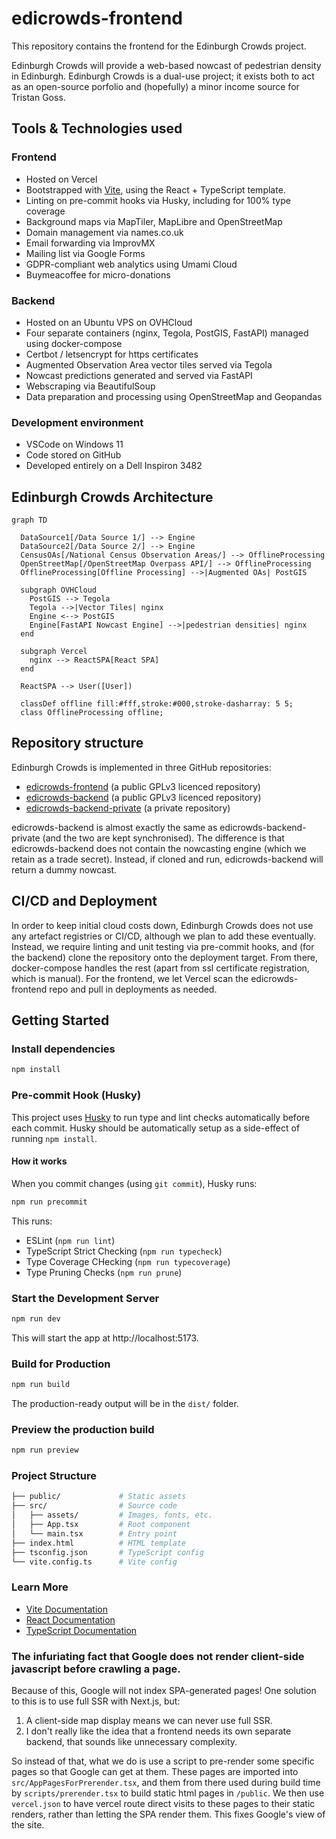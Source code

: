 # edicrowds-frontend
This repository contains the frontend for the Edinburgh Crowds project.

Edinburgh Crowds will provide a web-based nowcast of pedestrian density in Edinburgh.
Edinburgh Crowds is a dual-use project; it exists both to act as an open-source porfolio and (hopefully) a minor income source for Tristan Goss.

## Tools & Technologies used

### Frontend
- Hosted on Vercel
- Bootstrapped with [Vite](https://vitejs.dev/), using the React + TypeScript template.
- Linting on pre-commit hooks via Husky, including for 100% type coverage
- Background maps via MapTiler, MapLibre and OpenStreetMap
- Domain management via names.co.uk
- Email forwarding via ImprovMX
- Mailing list via Google Forms
- GDPR-compliant web analytics using Umami Cloud
- Buymeacoffee for micro-donations

### Backend
- Hosted on an Ubuntu VPS on OVHCloud
- Four separate containers (nginx, Tegola, PostGIS, FastAPI) managed using docker-compose
- Certbot / letsencrypt for https certificates
- Augmented Observation Area vector tiles served via Tegola
- Nowcast predictions generated and served via FastAPI
- Webscraping via BeautifulSoup
- Data preparation and processing using OpenStreetMap and Geopandas

### Development environment
- VSCode on Windows 11
- Code stored on GitHub
- Developed entirely on a Dell Inspiron 3482

## Edinburgh Crowds Architecture
```mermaid
graph TD

  DataSource1[/Data Source 1/] --> Engine
  DataSource2[/Data Source 2/] --> Engine
  CensusOAs[/National Census Observation Areas/] --> OfflineProcessing
  OpenStreetMap[/OpenStreetMap Overpass API/] --> OfflineProcessing
  OfflineProcessing[Offline Processing] -->|Augmented OAs| PostGIS

  subgraph OVHCloud
    PostGIS --> Tegola
    Tegola -->|Vector Tiles| nginx
    Engine <--> PostGIS
    Engine[FastAPI Nowcast Engine] -->|pedestrian densities| nginx
  end

  subgraph Vercel
    nginx --> ReactSPA[React SPA]
  end

  ReactSPA --> User([User])

  classDef offline fill:#fff,stroke:#000,stroke-dasharray: 5 5;
  class OfflineProcessing offline;
```

## Repository structure
Edinburgh Crowds is implemented in three GitHub repositories:
- [edicrowds-frontend](https://github.com/TristanGoss/edicrowds-frontend) (a public GPLv3 licenced repository)
- [edicrowds-backend](https://github.com/TristanGoss/edicrowds-backend) (a public GPLv3 licenced repository)
- [edicrowds-backend-private](https://github.com/TristanGoss/edicrowds-backend-private) (a private repository)

edicrowds-backend is almost exactly the same as edicrowds-backend-private (and the two are kept synchronised). The difference is that edicrowds-backend does not contain the nowcasting engine (which we retain as a trade secret). Instead, if cloned and run, edicrowds-backend will return a dummy nowcast.

## CI/CD and Deployment
In order to keep initial cloud costs down, Edinburgh Crowds does not use any artefact registries or CI/CD, although we plan to add these eventually. Instead, we require linting and unit testing via pre-commit hooks, and (for the backend) clone the repository onto the deployment target. From there, docker-compose handles the rest (apart from ssl certificate registration, which is manual). For the frontend, we let Vercel scan the edicrowds-frontend repo and pull in deployments as needed.

## Getting Started

### Install dependencies
```bash
npm install
```

### Pre-commit Hook (Husky)
This project uses [Husky](https://typicode.github.io/husky) to run type and lint checks automatically before each commit. Husky should be automatically setup as a side-effect of running `npm install`.

#### How it works
When you commit changes (using `git commit`), Husky runs:

```bash
npm run precommit
```
This runs:
- ESLint (`npm run lint`)
- TypeScript Strict Checking (`npm run typecheck`)
- Type Coverage CHecking (`npm run typecoverage`)
- Type Pruning Checks (`npm run prune`)

### Start the Development Server
```bash
npm run dev
```
This will start the app at http://localhost:5173.

### Build for Production
```bash
npm run build
```
The production-ready output will be in the `dist/` folder.

### Preview the production build
```bash
npm run preview
```

### Project Structure
```bash
├── public/             # Static assets
├── src/                # Source code
│   ├── assets/         # Images, fonts, etc.
│   ├── App.tsx         # Root component
│   └── main.tsx        # Entry point
├── index.html          # HTML template
├── tsconfig.json       # TypeScript config
└── vite.config.ts      # Vite config
```

### Learn More
- [Vite Documentation](https://vitejs.dev/)
- [React Documentation](https://react.dev/)
- [TypeScript Documentation](https://www.typescriptlang.org/)


### The infuriating fact that Google does not render client-side javascript before crawling a page.
Because of this, Google will not index SPA-generated pages!
One solution to this is to use full SSR with Next.js, but:
1. A client-side map display means we can never use full SSR.
2. I don't really like the idea that a frontend needs its own separate backend, that sounds like unnecessary complexity.

So instead of that, what we do is use a script to pre-render some specific pages so that Google can get at them. These pages are imported into `src/AppPagesForPrerender.tsx`, and them from there used during build time by `scripts/prerender.tsx` to build static html pages in `/public`. We then use `vercel.json` to have vercel route direct visits to these pages to their static renders, rather than letting the SPA render them. This fixes Google's view of the site.
